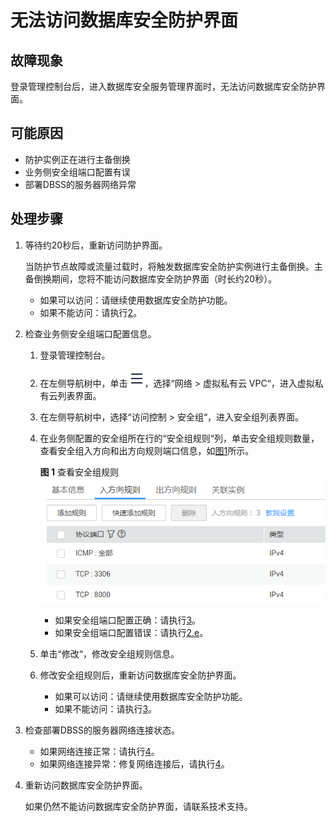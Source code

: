 # 无法访问数据库安全防护界面<a name="ZH-CN_TOPIC_0173402937"></a>

## 故障现象<a name="section4597163713358"></a>

登录管理控制台后，进入数据库安全服务管理界面时，无法访问数据库安全防护界面。

## 可能原因<a name="section12392122314367"></a>

-   防护实例正在进行主备倒换
-   业务侧安全组端口配置有误
-   部署DBSS的服务器网络异常

## 处理步骤<a name="section20158847143620"></a>

1.  等待约20秒后，重新访问防护界面。

    当防护节点故障或流量过载时，将触发数据库安全防护实例进行主备倒换。主备倒换期间，您将不能访问数据库安全防护界面（时长约20秒）。

    -   如果可以访问：请继续使用数据库安全防护功能。
    -   如果不能访问：请执行[2](#li94942321507)。

2.  <a name="li94942321507"></a>检查业务侧安全组端口配置信息。
    1.  登录管理控制台。
    2.  在左侧导航树中，单击![](figures/服务列表-67.png)，选择“网络  \>  虚拟私有云 VPC“，进入虚拟私有云列表界面。
    3.  在左侧导航树中，选择“访问控制  \>  安全组“，进入安全组列表界面。
    4.  在业务侧配置的安全组所在行的“安全组规则“列，单击安全组规则数量，查看安全组入方向和出方向规则端口信息，如[图1](#fig161095634911)所示。

        **图 1**  查看安全组规则<a name="fig161095634911"></a>  
        ![](figures/查看安全组规则.png "查看安全组规则")

        -   如果安全组端口配置正确：请执行[3](#li36485215509)。
        -   如果安全组端口配置错误：请执行[2.e](#li56341234105310)。

    5.  <a name="li56341234105310"></a>单击“修改“，修改安全组规则信息。
    6.  修改安全组规则后，重新访问数据库安全防护界面。
        -   如果可以访问：请继续使用数据库安全防护功能。
        -   如果不能访问：请执行[3](#li36485215509)。

3.  <a name="li36485215509"></a>检查部署DBSS的服务器网络连接状态。
    -   如果网络连接正常：请执行[4](#li1258512485514)。
    -   如果网络连接异常：修复网络连接后，请执行[4](#li1258512485514)。

4.  <a name="li1258512485514"></a>重新访问数据库安全防护界面。

    如果仍然不能访问数据库安全防护界面，请联系技术支持。



